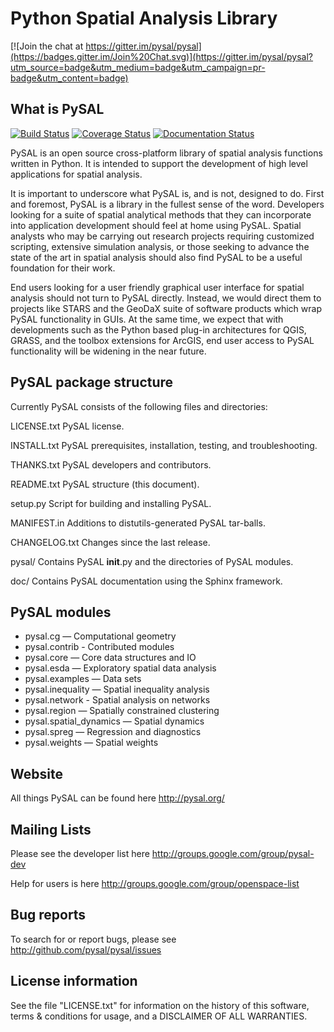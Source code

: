 Python Spatial Analysis Library
===============================

[![Join the chat at https://gitter.im/pysal/pysal](https://badges.gitter.im/Join%20Chat.svg)](https://gitter.im/pysal/pysal?utm_source=badge&utm_medium=badge&utm_campaign=pr-badge&utm_content=badge)

What is PySAL
--------------

[![Build Status](https://travis-ci.org/pysal/pysal.svg?branch=master)](https://travis-ci.org/pysal/pysal)
[![Coverage Status](https://coveralls.io/repos/pysal/pysal/badge.svg?branch=master)](https://coveralls.io/r/pysal/pysal?branch=master)
[![Documentation Status](https://readthedocs.org/projects/pysal/badge/?version=latest)](https://readthedocs.org/projects/pysal/?badge=latest)

PySAL is an open source cross-platform library of spatial analysis functions
written in Python. It is intended to support the development of high level
applications for spatial analysis.

It is important to underscore what PySAL is, and is not, designed to do. First
and foremost, PySAL is a library in the fullest sense of the word. Developers
looking for a suite of spatial analytical methods that they can incorporate
into application development should feel at home using PySAL. Spatial analysts
who may be carrying out research projects requiring customized scripting,
extensive simulation analysis, or those seeking to advance the state of the art
in spatial analysis should also find PySAL to be a useful foundation for their
work.

End users looking for a user friendly graphical user interface for spatial
analysis should not turn to PySAL directly. Instead, we would direct them to
projects like STARS and the GeoDaX suite of software products which wrap PySAL
functionality in GUIs. At the same time, we expect that with developments such
as the Python based plug-in architectures for QGIS, GRASS, and the toolbox
extensions for ArcGIS, end user access to PySAL functionality will be
widening in the near future.

PySAL package structure
-----------------------

Currently PySAL consists of the following files and directories:

  LICENSE.txt
    PySAL license.

  INSTALL.txt
    PySAL prerequisites, installation, testing, and troubleshooting.

  THANKS.txt
    PySAL developers and contributors.

  README.txt
    PySAL structure (this document).

  setup.py
    Script for building and installing PySAL.

  MANIFEST.in
    Additions to distutils-generated PySAL tar-balls.

  CHANGELOG.txt
    Changes since the last release.

  pysal/
    Contains PySAL __init__.py and the directories of PySAL modules.

  doc/
    Contains PySAL documentation using the Sphinx framework.

PySAL modules
-------------

* pysal.cg — Computational geometry
* pysal.contrib - Contributed modules
* pysal.core — Core data structures and IO
* pysal.esda — Exploratory spatial data analysis
* pysal.examples — Data sets
* pysal.inequality — Spatial inequality analysis
* pysal.network - Spatial analysis on networks
* pysal.region — Spatially constrained clustering
* pysal.spatial_dynamics — Spatial dynamics
* pysal.spreg — Regression and diagnostics
* pysal.weights — Spatial weights

Website
-------

All things PySAL can be found here <http://pysal.org/>

Mailing Lists
-------------

Please see the developer list here
    <http://groups.google.com/group/pysal-dev>

Help for users is here
    <http://groups.google.com/group/openspace-list>

Bug reports
-----------

To search for or report bugs, please see
    <http://github.com/pysal/pysal/issues>

License information
-------------------

See the file "LICENSE.txt" for information on the history of this
software, terms & conditions for usage, and a DISCLAIMER OF ALL
WARRANTIES.
